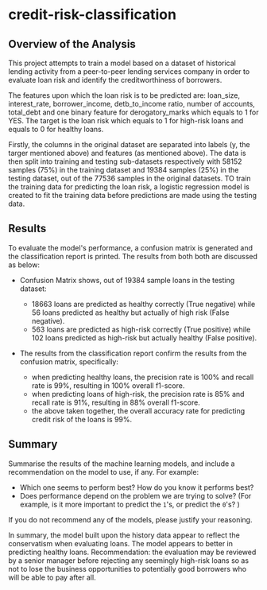 # credit-risk-classification

## Overview of the Analysis

This project attempts to train a model based on a dataset of historical lending activity from a peer-to-peer lending services company in order to evaluate loan risk and identify the creditworthiness of borrowers. 

The features upon which the loan risk is to be predicted are: loan_size, interest_rate, borrower_income, detb_to_income ratio, number of accounts, total_debt and one binary feature for derogatory_marks which equals to 1 for YES. The target is the loan risk which equals to 1 for high-risk loans and equals to 0 for healthy loans. 

Firstly, the columns in the original dataset are separated into labels (y, the targer mentioned above) and features (as mentioned above).   The data is then split into training and testing sub-datasets respectively with 58152 samples (75%) in the training dataset and 19384 samples (25%) in the testing dataset, out of the 77536 samples in the original datasets. TO train the training data for predicting the loan risk, a logistic regression model is created to fit the training data before predictions are made using the testing data. 

## Results

To evaluate the model's performance, a confusion matrix is generated and the classification report is printed. The results from both both are discussed as below:

* Confusion Matrix shows, out of 19384 sample loans in the testing dataset:
    * 18663 loans are predicted as healthy correctly (True negative) while 56 loans predicted as healthy but actually of high risk (False negative). 
    * 563 loans are predicted as high-risk correctly (True positive) while 102 loans predicted as high-risk but actually healthy (False positive).

* The results from the classification report confirm the results from the confusion matrix, specifically:
    * when predicting healthy loans, the precision rate is 100% and recall rate is 99%, resulting in 100% overall f1-score.
    * when predicting loans of high-risk, the precision rate is 85% and recall rate is 91%, resulting in 88% overall f1-score.
    * the above taken together, the overall accuracy rate for predicting credit risk of the loans is 99%. 
    
## Summary

Summarise the results of the machine learning models, and include a recommendation on the model to use, if any. For example:

* Which one seems to perform best? How do you know it performs best?
* Does performance depend on the problem we are trying to solve? (For example, is it more important to predict the `1`'s, or predict the `0`'s? )

If you do not recommend any of the models, please justify your reasoning.

In summary, the model built upon the history data appear to reflect the conservatism when evaluating loans. The model appears to better in predicting healthy loans. Recommendation: the evaluation may be reviewed by a senior manager before rejecting any seemingly high-risk loans so as not to lose the business opportunities to potentially good borrowers who will be able to pay after all. 